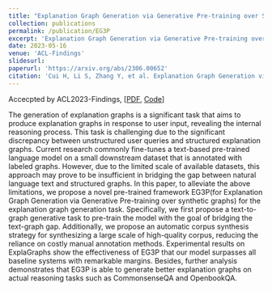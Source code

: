 ```yaml
---
title: "Explanation Graph Generation via Generative Pre-training over Synthetic Graphs"
collection: publications
permalink: /publication/EG3P
excerpt: 'Explanation Graph Generation via Generative Pre-training over Synthetic Graphs'
date: 2023-05-16
venue: 'ACL-Findings'
slidesurl:
paperurl: 'https://arxiv.org/abs/2306.00652'
citation: 'Cui H, Li S, Zhang Y, et al. Explanation Graph Generation via Generative Pre-training over Synthetic Graphs[J]. arXiv preprint arXiv:2306.00652, 2023.'
---
```

Accecpted by ACL2023-Findings, [[PDF](https://arxiv.org/abs/2306.00652), [Code](https://github.com/hanccui/EG3P)]

The generation of explanation graphs is a significant task that aims to produce explanation graphs in response to user input, revealing the internal reasoning process. This task is challenging due to the significant discrepancy between unstructured user queries and structured explanation graphs. Current research commonly fine-tunes a text-based pre-trained language model on a small downstream dataset that is annotated with labeled graphs. However, due to the limited scale of available datasets, this approach may prove to be insufficient in bridging the gap between natural language text and structured graphs. In this paper, to alleviate the above limitations, we propose a novel pre-trained framework EG3P(for Explanation Graph Generation via Generative Pre-training over synthetic graphs) for the explanation graph generation task. Specifically, we first propose a text-to-graph generative task to pre-train the model with the goal of bridging the text-graph gap. Additionally, we propose an automatic corpus synthesis strategy for synthesizing a large scale of high-quality corpus, reducing the reliance on costly manual annotation methods. Experimental results on ExplaGraphs show the effectiveness of EG3P that our model surpasses all baseline systems with remarkable margins. Besides, further analysis demonstrates that EG3P is able to generate better explanation graphs on actual reasoning tasks such as CommonsenseQA and OpenbookQA.
